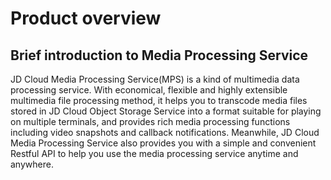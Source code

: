 # Product overview

## Brief introduction to Media Processing Service

JD Cloud Media Processing Service(MPS) is a kind of multimedia data processing service. With economical, flexible and highly extensible multimedia file processing method, it helps you to transcode media files stored in JD Cloud Object Storage Service into a format suitable for playing on multiple terminals, and provides rich media processing functions including video snapshots and callback notifications. Meanwhile, JD Cloud Media Processing Service also provides you with a simple and convenient Restful API to help you use the media processing service anytime and anywhere.
